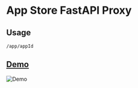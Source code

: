 # App Store FastAPI Proxy

## Usage

`/app/appId`

## [Demo](https://flutter-company-listing-api.vercel.app/app/995280265)

![Demo](https://user-images.githubusercontent.com/21019611/120437276-93593e00-c388-11eb-8bb4-3c462405174f.png)
